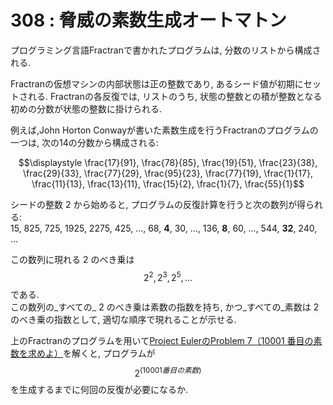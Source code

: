 # 308 : 脅威の素数生成オートマトン

プログラミング言語Fractranで書かれたプログラムは, 分数のリストから構成される.

Fractranの仮想マシンの内部状態は正の整数であり, あるシード値が初期にセットされる. Fractranの各反復では, リストのうち, 状態の整数との積が整数となる初めの分数が状態の整数に掛けられる.

例えば,John Horton Conwayが書いた素数生成を行うFractranのプログラムの一つは, 次の14の分数から構成される:

$$\displaystyle \frac{17}{91}, \frac{78}{85}, \frac{19}{51}, \frac{23}{38}, \frac{29}{33}, \frac{77}{29}, \frac{95}{23}, \frac{77}{19}, \frac{1}{17}, \frac{11}{13}, \frac{13}{11}, \frac{15}{2}, \frac{1}{7}, \frac{55}{1}$$

シードの整数 2 から始めると, プログラムの反復計算を行うと次の数列が得られる:  
15, 825, 725, 1925, 2275, 425, ..., 68, **4**, 30, ..., 136, **8**, 60, ..., 544, **32**, 240, ...

この数列に現れる 2 のべき乗は$$2^2, 2^3, 2^5, \dots$$ である.  
この数列の_すべての_ 2 のべき乗は素数の指数を持ち, かつ_すべての_素数は 2 のべき乗の指数として, 適切な順序で現れることが示せる.

上のFractranのプログラムを用いて[Project EulerのProblem 7（10001 番目の素数を求めよ）](../../001-100/001-010/p7.md)を解くと, プログラムが$$2^{(10001番目の素数)}$$を生成するまでに何回の反復が必要になるか.

